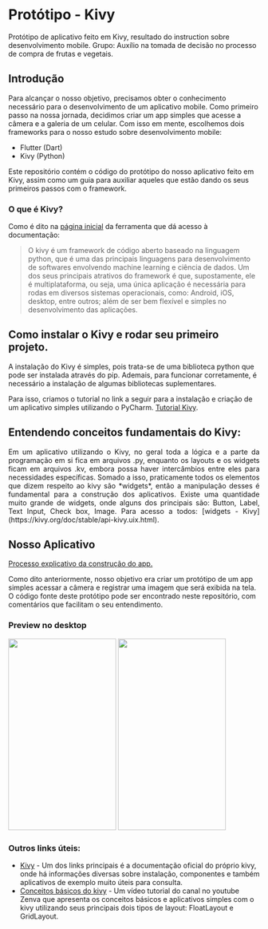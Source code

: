 # Protótipo - Kivy

Protótipo de aplicativo feito em Kivy, resultado do instruction sobre desenvolvimento mobile.
Grupo: Auxílio na tomada de decisão no processo de compra de frutas e vegetais.

## Introdução

Para alcançar o nosso objetivo, precisamos obter o conhecimento necessário para o desenvolvimento de um aplicativo mobile. Como primeiro passo na nossa jornada, decidimos criar um app simples que acesse a câmera e a galeria de um celular. Com isso em mente, escolhemos dois frameworks para o nosso estudo sobre desenvolvimento mobile:
+ Flutter (Dart)
+ Kivy (Python)

Este repositório contém o código do protótipo do nosso aplicativo feito em Kivy, assim como um guia para auxiliar aqueles que estão dando os seus primeiros passos com o framework.

### O que é Kivy?

Como é dito na [página inicial](https://kivy.org/) da ferramenta que dá acesso à documentação:
>O kivy é um framework de código aberto baseado na linguagem python, que é uma das principais linguagens para desenvolvimento de softwares envolvendo machine learning e ciência de dados. Um dos seus principais atrativos do framework é que, supostamente, ele é multiplataforma, ou seja, uma única aplicação é necessária para rodas em diversos sistemas operacionais, como: Android, iOS, desktop, entre outros; além de ser bem flexível e simples no desenvolvimento das aplicações.

## Como instalar o Kivy e rodar seu primeiro projeto.

A instalação do Kivy é simples, pois trata-se de uma biblioteca python que pode ser instalada através do pip. Ademais, para funcionar corretamente, é necessário a instalação de algumas bibliotecas suplementares.


Para isso, criamos o tutorial no link a seguir para a instalação e criação de um aplicativo simples utilizando o PyCharm. [Tutorial Kivy](tutorial-kivy.md).


## Entendendo conceitos fundamentais do Kivy:

<p align="justify">
Em um aplicativo utilizando o Kivy, no geral toda a lógica e a parte da programação em si fica em arquivos .py, enquanto os layouts e os widgets ficam em arquivos .kv, embora possa haver intercâmbios entre eles para necessidades específicas. Somado a isso, praticamente todos os elementos que dizem respeito ao kivy são *widgets*, então a manipulação desses é fundamental para a construção dos aplicativos. Existe uma quantidade muito grande de widgets, onde alguns dos principais são: Button, Label, Text Input, Check box, Image. Para acesso a todos: [widgets - Kivy](https://kivy.org/doc/stable/api-kivy.uix.html).
</p>

## Nosso Aplicativo

[Processo explicativo da construção do app.](processo_explicativo.ipynb)

Como dito anteriormente, nosso objetivo era criar um protótipo de um app simples acessar a câmera e registrar uma imagem que será exibida na tela. O código fonte deste protótipo pode ser encontrado neste repositório, com comentários que facilitam o seu entendimento.

### Preview no desktop

<img src="" width="216" height="384">  <img src="" width="216" height="384">

### Outros links úteis:
+ [Kivy](https://kivy.org/doc/stable/) - Um dos links principais é a documentação oficial do próprio kivy, onde há informações diversas sobre instalação, componentes e também aplicativos de exemplo muito úteis para consulta.
+ [Conceitos básicos do kivy](https://www.youtube.com/watch?v=9JH8r8mz0g4&ab_channel=Zenva) - Um vídeo tutorial do canal no youtube Zenva que apresenta os conceitos básicos e aplicativos simples com o kivy utilizando seus principais dois tipos de layout: FloatLayout e GridLayout.



